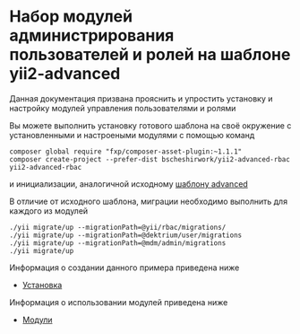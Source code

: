 Набор модулей администрирования пользователей и ролей на шаблоне yii2-advanced
===========================

Данная документация призвана прояснить и упростить установку и настройку модулей управления пользователями и ролями

Вы можете выполнить установку готового шаблона на своё окружение с установленными и настроеными модулями с помощью команд
```
composer global require "fxp/composer-asset-plugin:~1.1.1"
composer create-project --prefer-dist bscheshirwork/yii2-advanced-rbac yii2-advanced-rbac
```
и инициализации, аналогичной исходному [шаблону advanced](https://github.com/yiisoft/yii2-app-advanced/blob/master/docs/guide/README.md)

В отличие от исходного шаблона, миграции необходимо выполнить для каждого из модулей
```
./yii migrate/up --migrationPath=@yii/rbac/migrations/
./yii migrate/up --migrationPath=@dektrium/user/migrations
./yii migrate/up --migrationPath=@mdm/admin/migrations
./yii migrate/up
```

Информация о создании данного примера приведена ниже

* [Установка](start-installation.md)

Информация о использовании модулей приведена ниже

* [Модули](start-modules.md)
